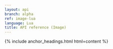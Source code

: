 ```yaml
---
layout: api
branch: alpha
ref: image-lua
language: Lua
title: API reference (Image)
---
```

{% include anchor_headings.html html=content %}